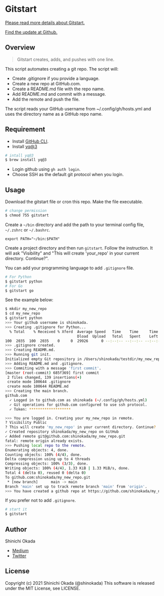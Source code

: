 # Gitstart

[Please read more details about Gitstart.](https://towardsdatascience.com/automate-creating-a-new-github-repository-with-gitstart-1ae961b99866)

[Find the update at Github.](https://github.com/shinokada/gitstart)

## Overview

> Gitstart creates, adds, and pushes with one line.

This script automates creating a git repo. The script will:

- Create .gitignore if you provide a language.
- Create a new repo at GitHub.com.
- Create a README.md file with the repo name.
- Add README.md and commit with a message.
- Add the remote and push the file.

The script reads your GitHub username from ~/.config/gh/hosts.yml and uses the directory name as a GitHub repo name.

## Requirement

- Install [GitHub CLI](https://cli.github.com/manual/).
- Install [yq@3](https://github.com/mikefarah/yq)

```bash
# intall yq@3
$ brew install yq@3
```
- Login github using `gh auth login`.
- Choose SSH as the default git protocol when you login.

## Usage

Download the gitstart file or cron this repo.
Make the file executable.

```bash
# change permission
$ chmod 755 gitstart
```

Create a `~/bin` directory and add the path to your terminal config file, `~/.zshrc` or `~/.bashrc`.

```.zshrc
export PATH="~/bin:$PATH"
```

Create a project directory and then run `gitstart`. Follow the instruction. It will ask "Visibility" and "This will create 'your_repo' in your current directory. Continue?".

You can add your programming language to add `.gitignore` file.

```bash
# For Python
$ gitstart python
# For Go
$ gitstart go
```

See the example below:

```bash
$ mkdir my_new_repo
$ cd my_new_repo
$ gitstart python
>>> Your github username is shinokada.
>>> Creating .gitignore for Python...
  % Total    % Received % Xferd  Average Speed   Time    Time     Time  Current
                                 Dload  Upload   Total   Spent    Left  Speed
100  2035  100  2035    0     0  29926      0 --:--:-- --:--:-- --:--:-- 29926
>>> .gitignore created.
>>> Creating READMR.md.
>>> Running git init.
Initialized empty Git repository in /Users/shinokada/testdir/my_new_repo/.git/
>>> Adding README.md and .gitignore.
>>> Commiting with a message 'first commit'.
[master (root-commit) 685f369] first commit
 2 files changed, 139 insertions(+)
 create mode 100644 .gitignore
 create mode 100644 README.md
>>> Creating the main branch.
github.com
  ✓ Logged in to github.com as shinokada (~/.config/gh/hosts.yml)
  ✓ Git operations for github.com configured to use ssh protocol.
  ✓ Token: *******************

>>> You are logged in. Creating your my_new_repo in remote.
? Visibility Public
? This will create 'my_new_repo' in your current directory. Continue?  Yes
✓ Created repository shinokada/my_new_repo on GitHub
✓ Added remote git@github.com:shinokada/my_new_repo.git
fatal: remote origin already exists.
>>> Pushing local repo to the remote.
Enumerating objects: 4, done.
Counting objects: 100% (4/4), done.
Delta compression using up to 4 threads
Compressing objects: 100% (3/3), done.
Writing objects: 100% (4/4), 1.33 KiB | 1.33 MiB/s, done.
Total 4 (delta 0), reused 0 (delta 0)
To github.com:shinokada/my_new_repo.git
 * [new branch]      main -> main
Branch 'main' set up to track remote branch 'main' from 'origin'.
>>> You have created a github repo at https://github.com/shinokada/my_new_repo
```

If you prefer not to add `.gitignore`.

```bash
# start it
$ gitstart
```

## Author

Shinichi Okada

- [Medium](https://shinichiokada.medium.com/)
- [Twitter](https://twitter.com/shinokada)

## License

Copyright (c) 2021 Shinichi Okada (@shinokada)
This software is released under the MIT License, see LICENSE.
